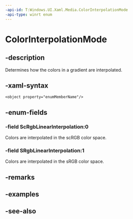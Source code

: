 ```yaml
---
-api-id: T:Windows.UI.Xaml.Media.ColorInterpolationMode
-api-type: winrt enum
---
```


<!-- Enumeration syntax
public enum Windows.UI.Xaml.Media.ColorInterpolationMode : int
-->

# ColorInterpolationMode

## -description
Determines how the colors in a gradient are interpolated.



## -xaml-syntax
```xaml
<object property="enumMemberName"/>
```


## -enum-fields
### -field ScRgbLinearInterpolation:0
Colors are interpolated in the scRGB color space.

### -field SRgbLinearInterpolation:1
Colors are interpolated in the sRGB color space.


## -remarks

## -examples

## -see-also
